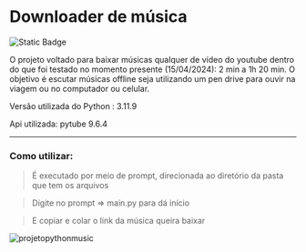 # Downloader de música
![Static Badge](https://img.shields.io/badge/Em%20desenvolvimento-blue)



O projeto voltado para baixar músicas qualquer de vídeo do youtube dentro do que foi testado no momento presente (15/04/2024): 2 min a 1h 20 min. O objetivo é escutar músicas offline seja utilizando um pen drive para ouvir na viagem ou no computador ou celular.

Versão utilizada do Python : 3.11.9

Api utilizada: pytube 9.6.4

----
### Como utilizar:
> É executado por meio de prompt, direcionada ao diretório da pasta que tem os arquivos

> Digite no prompt => main.py para dá início

> E copiar e colar o link da música queira baixar

![projetopythonmusic](https://github.com/pedroevaristo/DownloaderAndConverter/assets/69175898/7be79e1d-a004-422b-9cbb-6a3a0d8d9a32)
